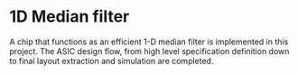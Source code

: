 # 1D Median filter
A chip that functions as an efficient 1-D median filter is implemented in this project. The ASIC design flow, from high level specification definition down to final layout extraction and simulation are completed.
